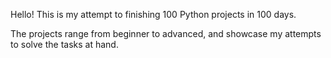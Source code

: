 Hello! This is my attempt to finishing 100 Python projects in 100 days. 

The projects range from beginner to advanced, and showcase my attempts to solve the tasks at hand. 
